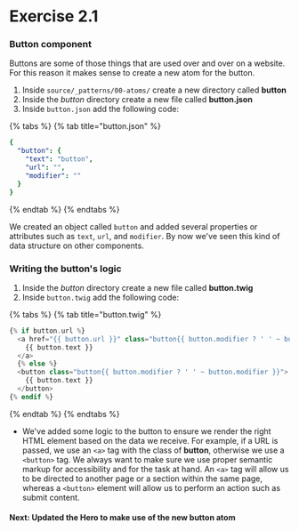 # Exercise 2.1

### Button component

Buttons are some of those things that are used over and over on a website. For this reason it makes sense to create a new atom for the button.

1. Inside `source/_patterns/00-atoms/` create a new directory called **button**
2. Inside the _button_ directory create a new file called **button.json**
3. Inside `button.json` add the following code:

{% tabs %}
{% tab title="button.json" %}
```yaml
{
  "button": {
    "text": "button",
    "url": "",
    "modifier": ""
  }
}
```
{% endtab %}
{% endtabs %}

We created an object called `button` and added several properties or attributes such as `text`, `url`, and `modifier`.  By now we've seen this kind of data structure on other components.

### Writing the button's logic

1. Inside the _button_ directory create a new file called **button.twig**
2. Inside `button.twig` add the following code:

{% tabs %}
{% tab title="button.twig" %}
```php
{% if button.url %}
  <a href="{{ button.url }}" class="button{{ button.modifier ? ' ' ~ button.modifier }}">
    {{ button.text }}
  </a>
  {% else %}
  <button class="button{{ button.modifier ? ' ' ~ button.modifier }}">
    {{ button.text }}
  </button>
{% endif %}

```
{% endtab %}
{% endtabs %}

* We've added some logic to the button to ensure we render the right HTML element based on the data we receive. For example, if a URL is passed, we use an `<a>` tag with the class of **button**, otherwise we use a `<button>` tag. We always want to make sure we use proper semantic markup for accessibility and for the task at hand. An `<a>` tag will allow us to be directed to another page or a section within the same page, whereas a `<button>` element will allow us to perform an action such as submit content.  

#### Next:  Updated the Hero to make use of the new button atom

